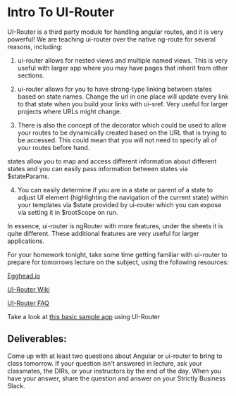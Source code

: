 # Intro To UI-Router

UI-Router is a third party module for handling angular routes, and it is very powerful! We are teaching ui-router over the native ng-route for several reasons, including:

1. ui-router allows for nested views and multiple named views. This is very useful with larger app where you may have pages that inherit from other sections.

2. ui-router allows for you to have strong-type linking between states based on state names. Change the url in one place will update every link to that state when you build your links with ui-sref. Very useful for larger projects where URLs might change.

3. There is also the concept of the decorator which could be used to allow your routes to be dynamically created based on the URL that is trying to be accessed. This could mean that you will not need to specify all of your routes before hand.

states allow you to map and access different information about different states and you can easily pass information between states via $stateParams.

4. You can easily determine if you are in a state or parent of a state to adjust UI element (highlighting the navigation of the current state) within your templates via $state provided by ui-router which you can expose via setting it in $rootScope on run.

In essence, ui-router is ngRouter with more features, under the sheets it is quite different. These additional features are very useful for larger applications.

For your homework tonight, take some time getting familiar with ui-router to prepare for tomorrows lecture on the subject, using the following resources:

[Egghead.io](https://egghead.io/lessons/angularjs-introduction-ui-router)

[UI-Router Wiki](https://github.com/angular-ui/ui-router/wiki)

[UI-Router FAQ](https://github.com/angular-ui/ui-router/wiki/Frequently-Asked-Questions)

Take a look at [this basic sample app](http://angular-ui.github.io/ui-router/sample/#/) using UI-Router

## Deliverables:

Come up with at least two questions about Angular or ui-router to bring to class tomorrow. If your question isn't answered in lecture, ask your classmates, the DIRs, or your instructors by the end of the day.
When you have your answer, share the question and answer on your Strictly Business Slack. 
